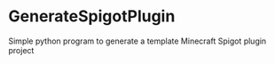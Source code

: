 # GenerateSpigotPlugin
Simple python program to generate a template Minecraft Spigot plugin project 
